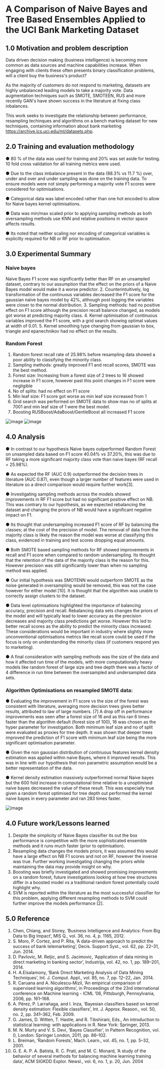 # A Comparison of Naive Bayes and Tree Based Ensembles Applied to the UCI Bank Marketing Dataset

## 1.0 Motivation and problem description

Data driven decision making (business intelligence) is becoming more common as data sources and machine capabilities increase. When engaging with clients these often presents binary classification problems, will a client buy the business's product? 

As the majority of customers do not respond to marketing, datasets are highly unbalanced leading models to take a majority vote. Data augmentation techniques such as SMOTE, SMOTEEN, RUS and more recently GAN's have shown success in the literature at fixing class inbalances.

This work seeks to investigate the relationship between performance, resampling techinques and algorithms on a bench marking dataset for new techniques, containing information about bank marketing https://archive.ics.uci.edu/ml/datasets.php.

## 2.0 Training and evaluation methodology
● 80 % of the data was used for training and 20% was set aside for testing. 10 fold cross validation for all training metrics were used.

● Due to the class imbalance present in the data (88.3% vs 11.7 %) over, under and over and under sampling was done on the
training data. To ensure models were not simply performing a majority vote F1 scores were considered for optimisations.

● Categorical data was label encoded rather than one hot encoded to allow for Naive bayes kernel optimisations.

● Data was min/max scaled prior to applying sampling methods as both oversampling methods use KNN and relative positions in
vector space affects results.

● Its noted that neither scaling nor encoding of categorical variables is explicitly required for NB or RF prior to optimisation.

## 3.0 Experimental Summary

### Naive bayes

Naive Bayes F1 score was significantly better than RF on an unsampled dataset,
contrary to our assumption that the effect on the priors of a Naive Bayes model would
make it a worse predictor.
2. Counterintuitively, log transformation of the continuous variables decreased the F1
score for the gaussian naïve bayes model by 42%, although post logging the
variables were closer to the normal distribution.
3. Sampling methods: had no positive effect on F1 score although the precision recall
balance changed, as models got worse at predicting majority class.
4. Kernel optimisation of continuous variables improved the F1 score, with a grid search
showing optimal values at width of 0.01.
5. Kernel smoothing type changing from gaussian to box, triangle and epanechnikov
had no effect on the results.

### Random Forest

1. Random forest recall rate of 25.98% before resampling data showed a poor ability to
classifying the minority class.
2. Sampling methods: greatly improved F1 and recall scores, SMOTE was the best
method.
3. Forest size: Increasing from a forest size of 2 trees to 16 showed increase in F1
score, however past this point changes in F1 score were negligible
4. No of splits: had no effect on F1 score
5. Min leaf size: F1 score got worse as min leaf size increased from 1
6. Grid search was performed on SMOTE data to show max no of splits at 7001 and
min leaf size of 1 were the best model.
7. Boosting RUSBoost/AdaBoost/GentleBoost all increased F1 score 

![image](https://user-images.githubusercontent.com/52289894/75583427-776c3b80-5a65-11ea-842d-911ee9ea5587.png)
![image](https://user-images.githubusercontent.com/52289894/75583468-910d8300-5a65-11ea-9047-fe9dff12332a.png)



## 4.0  Analysis 
● In contrast to our hypothesis Naive bayes outperformed Random Forest on unsampled data based on F1 score 40.04% vs 37.20%, this was due to RF taking a more significant majority class vote than naive bayes (RF recall = 25.98%).

● As expected the RF (AUC 0.9) outperformed the decision trees in literature (AUC 0.87), even though a larger number of features were used in literature so a direct comparison would require further work[3].

● Investigating sampling methods across the models showed improvements in RF F1 score but had no significant positive effect on NB. This was contrary to our hypothesis, as we expected rebalancing the dataset and changing the priors of NB would have a significant negative impact on F1.

● Its thought that undersampling increased F1 score of RF by balancing the classes; at the cost of the precision of model. The removal of data from the majority
class is likely the reason the model was worse at classifying this class, evidenced in training and test scores dropping equal amounts.

● Both SMOTE based sampling methods for RF showed improvements in recall and F1 score when compared to random undersampling. Its thought that the retention of the data of the majority class is the reason for this. However precision was still significantly lower than when no sampling method was applied.

● Our initial hypothesis was SMOTENN would outperform SMOTE as the noise generated in oversampling would be removed, this was not the case however for either model [10]. It is thought that the algorithm was unable to correctly assign clusters to the dataset.

● Data level optimisations highlighted the importance of balancing accuracy, precision and recall. Rebalancing data sets changes the priors of the model and will typically lead to lower accuracy as the precision decreases and majority class predictions get worse. However this led to better recall scores as the ability to predict the minority class increased. These considerations would be important in industry where slightly more unconventional optimisations metrics like
recall score could be used if the focus is only on understanding the minority class (if customers respond yes to marketing).

● A final consideration with sampling methods was the size of the data and how it affected run time of the models, with more computationally heavy models like random forest of large size and tree depth there was a factor of 4 difference in run time between the oversampled and undersampled data sets.

### Algorithm Optimisations on resampled SMOTE data:
● Evaluating the improvement in F1 score vs the size of the forest was consistent with literature, averaging more decision trees gives better results, attributed to law of large numbers. [7] A drop off in performance improvements was seen after a forest size of 16 and as this ran 6 times faster than the algorithm default (forest size of 100), 16 was chosen as the hyper parameter for investigation.  Both minimum leaf size and no of split were evaluated as proxies for tree depth. It was shown that deeper trees improved the prediction of F1 score with minimum leaf size being the more significant optimisation parameter.

● Given the non gaussian distribution of continuous features kernel density estimation was applied within naive Bayes, where it improved results. This was in line with our hypothesis that non parametric assumption would be a better representation of the data.

● Kernel density estimation massively outperformed normal Naive bayes but the 600 fold increase in computational time relative to a unoptimised naive bayes decreased the value of these result. This was especially true given a random forest optimised for tree depth out performed the kernel naive bayes in every parameter and ran 283 times faster.

![image](https://user-images.githubusercontent.com/52289894/75583183-0f1d5a00-5a65-11ea-872c-674fa2e8f0d9.png)


## 4.0  Future work/Lessons learned

1. Despite the simplicity of Naive Bayes classifier its out the box performance is competitive with the more sophisticated ensemble methods and it runs much faster (prior to optimisation).
2. Resampling data changes the models priors, it was assumed this would have a large effect on NB F1 scores and not on RF, however the inverse was true. Further working investigating changing the priors while maintaining the data may provide insight on why.
3. Boosting was briefly investigated and showed promising improvements on a random forest, future investigations looking at how tree structures differ in a boosted model vs a traditional random forest potentially could highlight why.
4. SVM is reported within the literature as the most successful classifier for this problem, applying different resampling methods to SVM could further improve the models performance [2].

## 5.0 Reference

1. Chen, Chiang, and Storey, ‘Business Intelligence and Analytics: From Big Data to Big Impact’, MIS Q., vol. 36, no. 4, p. 1165, 2012.
2. S. Moro, P. Cortez, and P. Rita, ‘A data-driven approach to predict the success of bank telemarketing’, Decis. Support Syst., vol. 62, pp. 22–31, Jun. 2014.
3. D. Pavlovic, M. Reljic, and S. Jacimovic, ‘Application of data mining in direct marketing in banking sector’, Industrija, vol. 42, no. 1, pp. 189–201, 2014.
4. H. A.Elsalamony, ‘Bank Direct Marketing Analysis of Data Mining Techniques’, Int. J. Comput. Appl., vol. 85, no. 7, pp. 12–22, Jan. 2014.
5. R. Caruana and A. Niculescu-Mizil, ‘An empirical comparison of supervised learning algorithms’, in Proceedings of the 23rd international conference on Machine learning - ICML ’06, Pittsburgh, Pennsylvania, 2006, pp. 161–168.
6. A. Pérez, P. Larrañaga, and I. Inza, ‘Bayesian classifiers based on kernel density estimation: Flexible classifiers’, Int. J. Approx. Reason., vol. 50, no. 2, pp. 341–362, Feb. 2009.
7. G. James, D. Witten, T. Hastie, and R. Tibshirani, Eds., An introduction to statistical learning: with applications in R. New York: Springer, 2013.
8. M. N. Murty and V. S. Devi, ‘Bayes Classifier’, in Pattern Recognition, vol. 0, London: Springer London, 2011, pp. 86–102.
9. L. Breiman, ‘Random Forests’, Mach. Learn., vol. 45, no. 1, pp. 5–32, 2001.
10.  G. E. A. P. A. Batista, R. C. Prati, and M. C. Monard, ‘A study of the behavior of several methods for balancing machine learning training data’, ACM SIGKDD Explor. Newsl., vol. 6, no. 1, p. 20, Jun. 2004


